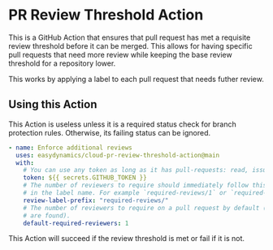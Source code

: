 # PR Review Threshold Action

This is a GitHub Action that ensures that pull request has met a requisite review threshold
before it can be merged. This allows for having specific pull requests that need more review
while keeping the base review threshold for a repository lower.

This works by applying a label to each pull request that needs futher review.

## Using this Action

This Action is useless unless it is a required status check for branch protection rules.
Otherwise, its failing status can be ignored.

```yaml
- name: Enforce additional reviews
  uses: easydynamics/cloud-pr-review-threshold-action@main
  with:
    # You can use any token as long as it has pull-requests: read, issues: read.
    token: ${{ secrets.GITHUB_TOKEN }}
    # The number of reviewers to require should immediately follow this as an integer value
    # in the label name. For example `required-reviews/1` or `required-reviews/3`.
    review-label-prefix: "required-reviews/"
    # The number of reviewers to require on a pull request by default (if no matching labels
    # are found).
    default-required-reviewers: 1
```

This Action will succeed if the review threshold is met or fail if it is not.
